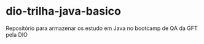 # dio-trilha-java-basico
Repositório para armazenar os estudo em Java no bootcamp de QA da GFT pela DIO
